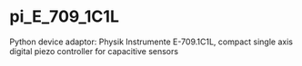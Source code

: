 # pi_E_709_1C1L
Python device adaptor: Physik Instrumente E-709.1C1L, compact single axis digital piezo controller for capacitive sensors
